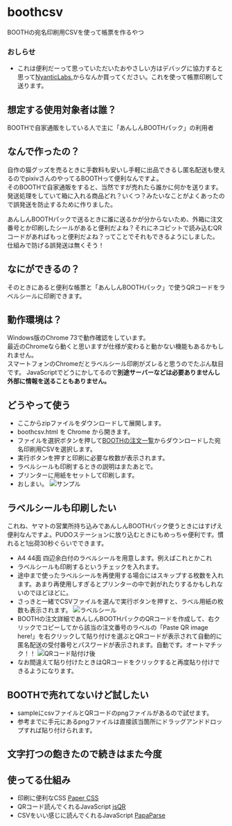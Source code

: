 # boothcsv
BOOTHの宛名印刷用CSVを使って帳票を作るやつ

### おしらせ
* これは便利だーって思っていただいたおやさしい方はデバッグに協力すると思って[NyanticLabs.](https://nyantic.booth.pm/)からなんか買ってください。これを使って帳票印刷して送ります。

## 想定する使用対象者は誰？
BOOTHで自家通販をしている人で主に「あんしんBOOTHパック」の利用者

## なんで作ったの？
自作の猫グッズを売るときに手数料も安いし手軽に出品できるし匿名配送も使えるのでpixivさんのやってるBOOTHって便利なんですよ。  
そのBOOTHで自家通販をすると、当然ですが売れたら誰かに何かを送ります。  
発送処理をしていて箱に入れる商品どれ？いくつ？みたいなことがよくあったので誤発送を防止するために作りました。 
  
あんしんBOOTHパックで送るときに誰に送るかが分からないため、外箱に注文番号とか印刷したシールがあると便利だよね？それにネコピットで読み込むQRコードがあればもっと便利だよね？ってことでそれもできるようにしました。  
仕組みで防げる誤発送は無くそう！

## なにができるの？
そのときにあると便利な帳票と「あんしんBOOTHパック」で使うQRコードをラベルシールに印刷できます。

## 動作環境は？
Windows版のChrome 73で動作確認をしています。  
最近のChromeなら動くと思いますが仕様が変わると動かない機能もあるかもしれません。  
スマートフォンのChromeだとラベルシール印刷がズレると思うのでたぶん駄目です。
JavaScriptでどうにかしてるので**別途サーバーなどは必要ありませんし外部に情報を送ることもありません。**  

## どうやって使う
* ここからzipファイルをダウンロードして展開します。
* boothcsv.html を Chrome から開きます。
* ファイルを選択ボタンを押して[BOOTHの注文一覧](https://manage.booth.pm/orders?state=paid)からダウンロードした宛名印刷用CSVを選択します。
* 実行ボタンを押すと印刷に必要な枚数が表示されます。
* ラベルシールも印刷するときの説明はまたあとで。
* プリンターに用紙をセットして印刷します。
* おしまい。
![サンプル](https://user-images.githubusercontent.com/982314/55877503-17fb0800-5bd5-11e9-9338-9a03d81e67ef.png)


## ラベルシールも印刷したい
これね、ヤマトの営業所持ち込みであんしんBOOTHパック使うときにはすげえ便利なんですよ。PUDOステーションに放り込むときにもめっちゃ便利です。慣れると1出荷30秒ぐらいでできます。
* A4 44面 四辺余白付のラベルシールを用意します。例えば<a src="https://amzn.to/2KkRXhE" target="_blank">これ</a>とか<a src="https://amzn.to/2KpdW7k" target="_blank">これ</a>
* ラベルシールも印刷するというチェックを入れます。
* 途中まで使ったラベルシールを再使用する場合にはスキップする枚数を入れます。あまり再使用しすぎるとプリンターの中で剥がれたりするかもしれないのでほどほどに。
* さっきと一緒でCSVファイルを選んで実行ボタンを押すと、ラベル用紙の枚数も表示されます。
![ラベルシール](https://user-images.githubusercontent.com/982314/55878887-5940e700-5bd8-11e9-963a-20ec106db3ad.png)
* BOOTHの注文詳細であんしんBOOTHパックのQRコードを作成して、右クリックでコピーしてから該当の注文番号のラベルの「Paste QR image here!」を右クリックして貼り付けを選ぶとQRコードが表示されて自動的に匿名配送の受付番号とパスワードが表示されます。自動です。オートマチック！！
![QRコード貼付け後](https://user-images.githubusercontent.com/982314/55879200-fd2a9280-5bd8-11e9-8ffa-5c3ffa7b2254.png)
* なお間違えて貼り付けたときはQRコードをクリックすると再度貼り付けできるようになります。

## BOOTHで売れてないけど試したい
* sampleにcsvファイルとQRコードのpngファイルがあるので試せます。
* 参考までに手元にあるpngファイルは直接該当箇所にドラッグアンドドロップすれば貼り付けられます。

## 文字打つの飽きたので続きはまた今度

## 使ってる仕組み
* 印刷に便利なCSS [Paper CSS](https://github.com/cognitom/paper-css)
* QRコード読んでくれるJavaScript [jsQR](https://github.com/cozmo/jsQR)
* CSVをいい感じに読んでくれるJavaScript [PapaParse](https://github.com/mholt/PapaParse)